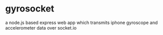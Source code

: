 gyrosocket
==========

a node.js based express web app which transmits iphone gyroscope and accelerometer data over socket.io